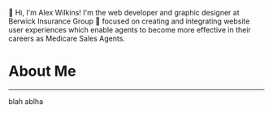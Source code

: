 👋 Hi, I'm Alex Wilkins! I'm the web developer and graphic designer at Berwick Insurance Group 💊 focused on creating and integrating website user experiences which enable agents to become more effective in their careers as Medicare Sales Agents.

# About Me
---
blah ablha

<!--
**Alexander-Wilkins/Alexander-Wilkins** is a ✨ _special_ ✨ repository because its `README.md` (this file) appears on your GitHub profile.

Here are some ideas to get you started:

- 🔭 I’m currently working on ...
- 🌱 I’m currently learning ...
- 👯 I’m looking to collaborate on ...
- 🤔 I’m looking for help with ...
- 💬 Ask me about ...
- 📫 How to reach me: ...
- 😄 Pronouns: ...
- ⚡ Fun fact: ...
-->
